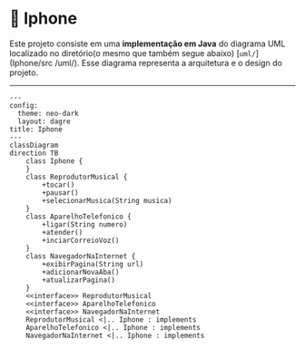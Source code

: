 # 📱 Iphone

Este projeto consiste em uma **implementação em Java** do diagrama UML localizado no diretório(o mesmo que também segue abaixo) [`uml/`](Iphone/src
/uml/). Esse diagrama representa a arquitetura e o design do projeto.

---

```mermaid
---
config:
  theme: neo-dark
  layout: dagre
title: Iphone
---
classDiagram
direction TB
    class Iphone {
    }
    class ReprodutorMusical {
	    +tocar()
	    +pausar()
	    +selecionarMusica(String musica)
    }
    class AparelhoTelefonico {
	    +ligar(String numero)
	    +atender()
	    +inciarCorreioVoz()
    }
    class NavegadorNaInternet {
	    +exibirPagina(String url)
	    +adicionarNovaAba()
	    +atualizarPagina()
    }
	<<interface>> ReprodutorMusical
	<<interface>> AparelhoTelefonico
	<<interface>> NavegadorNaInternet
    ReprodutorMusical <|.. Iphone : implements
    AparelhoTelefonico <|.. Iphone : implements
    NavegadorNaInternet <|.. Iphone : implements

